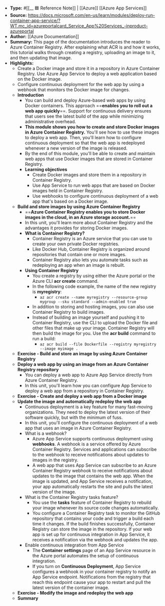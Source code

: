 - **Type:** #[[__ 🟦  Reference Note]] | [[Azure]] [[Azure App Services]]
- **Source:** https://docs.microsoft.com/en-us/learn/modules/deploy-run-container-app-service/?WT.mc_id=azureportalcard_Service_App%20Services_-inproduct-azureportal 
- **Author:** [[Azure Documentation]] 
- **Summary:** This page of the documentation introduces the reader to Azure Container Registry. After explaining what ACR is and how it works, this tutorial walks through creating a registry, uploading an image to it, and then updating that image. 
- **Highlights:**
    - Create a Docker image and store it in a repository in Azure Container 
Registry. Use Azure App Service to deploy a web application based on the
 Docker image.
    - Configure continuous deployment for the web app by using a webhook that monitors the Docker image for changes.
    - **Introduction**
        - You can build and deploy Azure-based web apps by using Docker containers. This approach ==**enables you to roll out a web app quickly**==. Support for continuous delivery ensures that users see the latest build of the app while minimizing administrative overhead.
        - **This module shows you how to create and store Docker images in Azure 
Container Registry.** You'll see how to use these images to deploy a web 
app. Then, you'll learn how to configure continuous deployment so that 
the web app is redeployed whenever a new version of the image is 
released.
        - By the end of this module, you'll be able to create and maintain web 
apps that use Docker images that are stored in Container Registry.
        - **Learning objectives**
            - Create Docker images and store them in a repository in Container Registry.
            - Use App Service to run web apps that are based on Docker images held in Container Registry.
            - Use webhooks to configure continuous deployment of a web app that's based on a Docker image.
    - **Build and store images by using Azure Container Registry**
        - ==**Azure Container Registry enables you to store Docker images in the cloud, in an Azure storage account.**==
        - In this unit, you'll learn more about Container Registry and the advantages it provides for storing Docker images.
        - **What is Container Registry?**
            - Container Registry is an Azure service that you can use to create your own private Docker registries.
            - Like Docker Hub, Container Registry is organized around repositories that contain one or more images.
            - Container Registry also lets you automate tasks such as redeploying an app when an image is rebuilt.
        - **Using Container Registry**
            - You create a registry by using either the Azure portal or the Azure CLI **acr create** command.
            - In the following code example, the name of the new registry is __myregistry__:
                - `az acr create --name myregistry --resource-group mygroup --sku standard --admin-enabled true`
            - In addition to storing and hosting images, you can also use Container Registry to build images.
            - Instead of building an image yourself and pushing it to Container Registry, use the CLI to upload the Docker file and other files that make up your image. Container Registry will then build the image for you. Use the **acr build** command to run a build:
                - `az acr build --file Dockerfile --registry myregistry --image myimage .`
    - **Exercise - Build and store an image by using Azure Container Registry**
    - **Deploy a web app by using an image from an Azure Container Registry repository**
        - You can deploy a web app to Azure App Service directly from Azure Container Registry.
        - In this unit, you'll learn how you can configure App Service to deploy a web app from a repository in Container Registry.
    - **Exercise - Create and deploy a web app from a Docker image**
    - **Update the image and automatically redeploy the web app**
        - Continuous deployment is a key feature for many fast-moving organizations. They need to deploy the latest version of their software quickly, but with the minimum of fuss.
        - In this unit, you'll configure the continuous deployment of a web app that uses an image in Azure Container Registry.
        - What is a webhook?
            - Azure App Service supports continuous deployment using __webhooks__. A webhook is a service offered by Azure Container Registry. Services and applications can subscribe to the webhook to receive notifications about updates to images in the registry.
            - A web app that uses App Service can subscribe to an Azure Container Registry webhook to receive notifications about updates to the image that contains the web app. When the image is updated, and App Service receives a notification, your app automatically restarts the site and pulls the latest version of the image.
        - What is the Container Registry tasks feature?
            - You use the __tasks__ feature of Container Registry to rebuild your image whenever its source code changes automatically.
            - You configure a Container Registry task to monitor the GitHub repository that contains your code and trigger a build each time it changes. If the build finishes successfully, Container Registry can store the image in the repository. If your web app is set up for continuous integration in App Service, it receives a notification via the webhook and updates the app.
        - Enable continuous integration from App Service
            - The **Container settings** page of an App Service resource in the Azure portal automates the setup of continuous integration.
            - If you turn on **Continuous Deployment**, App Service configures a webhook in your container registry to notify an App Service endpoint. Notifications from the registry that reach this endpoint cause your app to restart and pull the latest version of the container image.
    - **Exercise - Modify the image and redeploy the web app**
    - **Summary**
